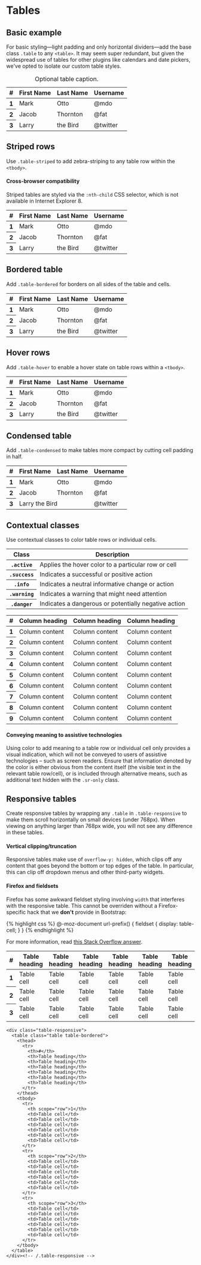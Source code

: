 <div class="bs-docs-section">
  <h1 id="tables" class="page-header">Tables</h1>

  <h2 id="tables-example">Basic example</h2>
  <p>For basic styling&mdash;light padding and only horizontal dividers&mdash;add the base class <code>.table</code> to any <code>&lt;table&gt;</code>. It may seem super redundant, but given the widespread use of tables for other plugins like calendars and date pickers, we've opted to isolate our custom table styles.</p>
  <div class="bs-example" data-example-id="simple-table">
    <table class="table">
      <caption>Optional table caption.</caption>
      <thead>
        <tr>
          <th>#</th>
          <th>First Name</th>
          <th>Last Name</th>
          <th>Username</th>
        </tr>
      </thead>
      <tbody>
        <tr>
          <th scope="row">1</th>
          <td>Mark</td>
          <td>Otto</td>
          <td>@mdo</td>
        </tr>
        <tr>
          <th scope="row">2</th>
          <td>Jacob</td>
          <td>Thornton</td>
          <td>@fat</td>
        </tr>
        <tr>
          <th scope="row">3</th>
          <td>Larry</td>
          <td>the Bird</td>
          <td>@twitter</td>
        </tr>
      </tbody>
    </table>
  </div><!-- /example -->



  <h2 id="tables-striped">Striped rows</h2>
  <p>Use <code>.table-striped</code> to add zebra-striping to any table row within the <code>&lt;tbody&gt;</code>.</p>
  <div class="bs-callout bs-callout-danger" id="callout-tables-striped-ie8">
    <h4>Cross-browser compatibility</h4>
    <p>Striped tables are styled via the <code>:nth-child</code> CSS selector, which is not available in Internet Explorer 8.</p>
  </div>
  <div class="bs-example" data-example-id="striped-table">
    <table class="table table-striped">
      <thead>
        <tr>
          <th>#</th>
          <th>First Name</th>
          <th>Last Name</th>
          <th>Username</th>
        </tr>
      </thead>
      <tbody>
        <tr>
          <th scope="row">1</th>
          <td>Mark</td>
          <td>Otto</td>
          <td>@mdo</td>
        </tr>
        <tr>
          <th scope="row">2</th>
          <td>Jacob</td>
          <td>Thornton</td>
          <td>@fat</td>
        </tr>
        <tr>
          <th scope="row">3</th>
          <td>Larry</td>
          <td>the Bird</td>
          <td>@twitter</td>
        </tr>
      </tbody>
    </table>
  </div><!-- /example -->



  <h2 id="tables-bordered">Bordered table</h2>
  <p>Add <code>.table-bordered</code> for borders on all sides of the table and cells.</p>
  <div class="bs-example" data-example-id="bordered-table">
    <table class="table table-bordered">
      <thead>
        <tr>
          <th>#</th>
          <th>First Name</th>
          <th>Last Name</th>
          <th>Username</th>
        </tr>
      </thead>
      <tbody>
        <tr>
          <th scope="row">1</th>
          <td>Mark</td>
          <td>Otto</td>
          <td>@mdo</td>
        </tr>
        <tr>
          <th scope="row">2</th>
          <td>Jacob</td>
          <td>Thornton</td>
          <td>@fat</td>
        </tr>
        <tr>
          <th scope="row">3</th>
          <td>Larry</td>
          <td>the Bird</td>
          <td>@twitter</td>
        </tr>
      </tbody>
    </table>
  </div><!-- /example -->



  <h2 id="tables-hover-rows">Hover rows</h2>
  <p>Add <code>.table-hover</code> to enable a hover state on table rows within a <code>&lt;tbody&gt;</code>.</p>
  <div class="bs-example" data-example-id="hoverable-table">
    <table class="table table-hover">
      <thead>
        <tr>
          <th>#</th>
          <th>First Name</th>
          <th>Last Name</th>
          <th>Username</th>
        </tr>
      </thead>
      <tbody>
        <tr>
          <th scope="row">1</th>
          <td>Mark</td>
          <td>Otto</td>
          <td>@mdo</td>
        </tr>
        <tr>
          <th scope="row">2</th>
          <td>Jacob</td>
          <td>Thornton</td>
          <td>@fat</td>
        </tr>
        <tr>
          <th scope="row">3</th>
          <td>Larry</td>
          <td>the Bird</td>
          <td>@twitter</td>
        </tr>
      </tbody>
    </table>
  </div><!-- /example -->



  <h2 id="tables-condensed">Condensed table</h2>
  <p>Add <code>.table-condensed</code> to make tables more compact by cutting cell padding in half.</p>
  <div class="bs-example" data-example-id="condensed-table">
    <table class="table table-condensed">
      <thead>
        <tr>
          <th>#</th>
          <th>First Name</th>
          <th>Last Name</th>
          <th>Username</th>
        </tr>
      </thead>
      <tbody>
        <tr>
          <th scope="row">1</th>
          <td>Mark</td>
          <td>Otto</td>
          <td>@mdo</td>
        </tr>
        <tr>
          <th scope="row">2</th>
          <td>Jacob</td>
          <td>Thornton</td>
          <td>@fat</td>
        </tr>
        <tr>
          <th scope="row">3</th>
          <td colspan="2">Larry the Bird</td>
          <td>@twitter</td>
        </tr>
      </tbody>
    </table>
  </div><!-- /example -->



  <h2 id="tables-contextual-classes">Contextual classes</h2>
  <p>Use contextual classes to color table rows or individual cells.</p>
  <div class="table-responsive">
    <table class="table table-bordered table-striped">
      <colgroup>
        <col class="col-xs-1">
        <col class="col-xs-7">
      </colgroup>
      <thead>
        <tr>
          <th>Class</th>
          <th>Description</th>
        </tr>
      </thead>
      <tbody>
        <tr>
          <th scope="row">
            <code>.active</code>
          </th>
          <td>Applies the hover color to a particular row or cell</td>
        </tr>
        <tr>
          <th scope="row">
            <code>.success</code>
          </th>
          <td>Indicates a successful or positive action</td>
        </tr>
        <tr>
          <th scope="row">
            <code>.info</code>
          </th>
          <td>Indicates a neutral informative change or action</td>
        </tr>
        <tr>
          <th scope="row">
            <code>.warning</code>
          </th>
          <td>Indicates a warning that might need attention</td>
        </tr>
        <tr>
          <th scope="row">
            <code>.danger</code>
          </th>
          <td>Indicates a dangerous or potentially negative action</td>
        </tr>
      </tbody>
    </table>
  </div>
  <div class="bs-example" data-example-id="contextual-table">
    <table class="table">
      <thead>
        <tr>
          <th>#</th>
          <th>Column heading</th>
          <th>Column heading</th>
          <th>Column heading</th>
        </tr>
      </thead>
      <tbody>
        <tr class="active">
          <th scope="row">1</th>
          <td>Column content</td>
          <td>Column content</td>
          <td>Column content</td>
        </tr>
        <tr>
          <th scope="row">2</th>
          <td>Column content</td>
          <td>Column content</td>
          <td>Column content</td>
        </tr>
        <tr class="success">
          <th scope="row">3</th>
          <td>Column content</td>
          <td>Column content</td>
          <td>Column content</td>
        </tr>
        <tr>
          <th scope="row">4</th>
          <td>Column content</td>
          <td>Column content</td>
          <td>Column content</td>
        </tr>
        <tr class="info">
          <th scope="row">5</th>
          <td>Column content</td>
          <td>Column content</td>
          <td>Column content</td>
        </tr>
        <tr>
          <th scope="row">6</th>
          <td>Column content</td>
          <td>Column content</td>
          <td>Column content</td>
        </tr>
        <tr class="warning">
          <th scope="row">7</th>
          <td>Column content</td>
          <td>Column content</td>
          <td>Column content</td>
        </tr>
        <tr>
          <th scope="row">8</th>
          <td>Column content</td>
          <td>Column content</td>
          <td>Column content</td>
        </tr>
        <tr class="danger">
          <th scope="row">9</th>
          <td>Column content</td>
          <td>Column content</td>
          <td>Column content</td>
        </tr>
      </tbody>
    </table>
  </div><!-- /example -->

  <div class="bs-callout bs-callout-warning" id="callout-tables-context-accessibility">
    <h4>Conveying meaning to assistive technologies</h4>
    <p>Using color to add meaning to a table row or individual cell only provides a visual indication, which will not be conveyed to users of assistive technologies – such as screen readers. Ensure that information denoted by the color is either obvious from the content itself (the visible text in the relevant table row/cell), or is included through alternative means, such as additional text hidden with the <code>.sr-only</code> class.</p>
  </div>

  <h2 id="tables-responsive">Responsive tables</h2>
  <p>Create responsive tables by wrapping any <code>.table</code> in <code>.table-responsive</code> to make them scroll horizontally on small devices (under 768px). When viewing on anything larger than 768px wide, you will not see any difference in these tables.</p>

  <div class="bs-callout bs-callout-warning" id="callout-tables-responsive-overflow">
    <h4>Vertical clipping/truncation</h4>
    <p>Responsive tables make use of <code>overflow-y: hidden</code>, which clips off any content that goes beyond the bottom or top edges of the table. In particular, this can clip off dropdown menus and other third-party widgets.</p>
  </div>
  <div class="bs-callout bs-callout-warning" id="callout-tables-responsive-ff-fieldset">
    <h4>Firefox and fieldsets</h4>
    <p>Firefox has some awkward fieldset styling involving <code>width</code> that interferes with the responsive table. This cannot be overriden without a Firefox-specific hack that we <strong>don't</strong> provide in Bootstrap:</p>
{% highlight css %}
@-moz-document url-prefix() {
  fieldset { display: table-cell; }
}
{% endhighlight %}
    <p>For more information, read <a href="https://stackoverflow.com/questions/17408815/fieldset-resizes-wrong-appears-to-have-unremovable-min-width-min-content/17863685#17863685">this Stack Overflow answer</a>.</p>
  </div>

  <div class="bs-example" data-example-id="simple-responsive-table">
    <div class="table-responsive">
      <table class="table">
        <thead>
          <tr>
            <th>#</th>
            <th>Table heading</th>
            <th>Table heading</th>
            <th>Table heading</th>
            <th>Table heading</th>
            <th>Table heading</th>
            <th>Table heading</th>
          </tr>
        </thead>
        <tbody>
          <tr>
            <th scope="row">1</th>
            <td>Table cell</td>
            <td>Table cell</td>
            <td>Table cell</td>
            <td>Table cell</td>
            <td>Table cell</td>
            <td>Table cell</td>
          </tr>
          <tr>
            <th scope="row">2</th>
            <td>Table cell</td>
            <td>Table cell</td>
            <td>Table cell</td>
            <td>Table cell</td>
            <td>Table cell</td>
            <td>Table cell</td>
          </tr>
          <tr>
            <th scope="row">3</th>
            <td>Table cell</td>
            <td>Table cell</td>
            <td>Table cell</td>
            <td>Table cell</td>
            <td>Table cell</td>
            <td>Table cell</td>
          </tr>
        </tbody>
      </table>
    </div><!-- /.table-responsive -->

    <div class="table-responsive">
      <table class="table table-bordered">
        <thead>
          <tr>
            <th>#</th>
            <th>Table heading</th>
            <th>Table heading</th>
            <th>Table heading</th>
            <th>Table heading</th>
            <th>Table heading</th>
            <th>Table heading</th>
          </tr>
        </thead>
        <tbody>
          <tr>
            <th scope="row">1</th>
            <td>Table cell</td>
            <td>Table cell</td>
            <td>Table cell</td>
            <td>Table cell</td>
            <td>Table cell</td>
            <td>Table cell</td>
          </tr>
          <tr>
            <th scope="row">2</th>
            <td>Table cell</td>
            <td>Table cell</td>
            <td>Table cell</td>
            <td>Table cell</td>
            <td>Table cell</td>
            <td>Table cell</td>
          </tr>
          <tr>
            <th scope="row">3</th>
            <td>Table cell</td>
            <td>Table cell</td>
            <td>Table cell</td>
            <td>Table cell</td>
            <td>Table cell</td>
            <td>Table cell</td>
          </tr>
        </tbody>
      </table>
    </div><!-- /.table-responsive -->
  </div><!-- /example -->

</div>
